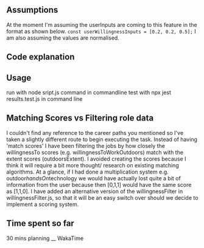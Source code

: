 ## Assumptions

At the moment I'm assuming the userInputs are coming to this feature in the format as shown below. 
`const userWillingnessInputs = [0.2, 0.2, 0.5];`
I am also assuming the values are normalised.

## Code explanation



## Usage

run with node sript.js command in commandline
test with npx jest results.test.js in command line

## Matching Scores vs Filtering role data

I couldn't find any reference to the career paths you mentioned so I've taken a slightly different route to begin executing the task. Instead of having 'match scores' I have been filtering the jobs by how closely the willingnessTo scores (e.g. willingnessToWorkOutdoors) match with the extent scores (outdoorsExtent). 
I avoided creating the scores because I think it will require a bit more thought/ research on existing matching algorithms. At a glance, if I had done a multiplication system e.g. outdoor*handsOn*technology we would have actually lost quite a bit of information from the user because then [0,1,1] would have the same score as [1,1,0]. 
I have added an alternative version of the willingnessFilter in willingnessFilter.js, so that it will be an easy switch over should we decide to implement a scoring system.


## Time spent so far

30 mins planning
__ WakaTime 